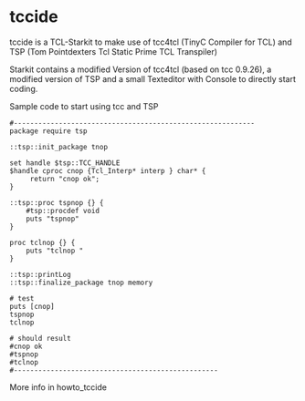 # tccide
tccide is a TCL-Starkit to make use of tcc4tcl (TinyC Compiler for TCL) and TSP (Tom Pointdexters Tcl Static Prime TCL Transpiler) 

Starkit contains a modified Version of tcc4tcl (based on tcc 0.9.26), a modified version of TSP and a small Texteditor with Console to directly start coding.

Sample code to start using tcc and TSP
```
#-----------------------------------------------------------
package require tsp

::tsp::init_package tnop 

set handle $tsp::TCC_HANDLE
$handle cproc cnop {Tcl_Interp* interp } char* {
     return "cnop ok";
}

::tsp::proc tspnop {} {
    #tsp::procdef void
    puts "tspnop"
}

proc tclnop {} {
    puts "tclnop "
}

::tsp::printLog 
::tsp::finalize_package tnop memory

# test
puts [cnop]
tspnop
tclnop

# should result
#cnop ok
#tspnop
#tclnop
#--------------------------------------------------
```
More info in howto_tccide
